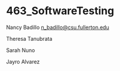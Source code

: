 # 463_SoftwareTesting

Nancy Badillo n_badillo@csu.fullerton.edu

Theresa Tanubrata

Sarah Nuno

Jayro Alvarez
